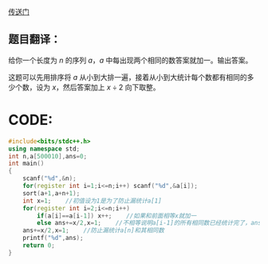 [传送门](https://www.luogu.com.cn/problem/AT_abc295_c)

## 题目翻译：
给你一个长度为 $n$ 的序列 $a$，$a$ 中每出现两个相同的数答案就加一。输出答案。

这题可以先用排序将 $a$ 从小到大排一遍，接着从小到大统计每个数都有相同的多少个数，设为 $x$，然后答案加上 $x\div2$ 向下取整。

# CODE:
```cpp
#include<bits/stdc++.h>
using namespace std;
int n,a[500010],ans=0;
int main()
{
	scanf("%d",&n);
	for(register int i=1;i<=n;i++) scanf("%d",&a[i]);
	sort(a+1,a+n+1);
	int x=1;    //初值设为1是为了防止漏统计a[1]
	for(register int i=2;i<=n;i++)
		if(a[i]==a[i-1]) x++;    //如果和前面相等x就加一
		else ans+=x/2,x=1;    //不相等说明a[i-1]的所有相同数已经统计完了，ans加上x/2，x设为1防止漏统计a[i]
	ans+=x/2,x=1;    //防止漏统计a[n]和其相同数
	printf("%d",ans);
	return 0;
}
```
